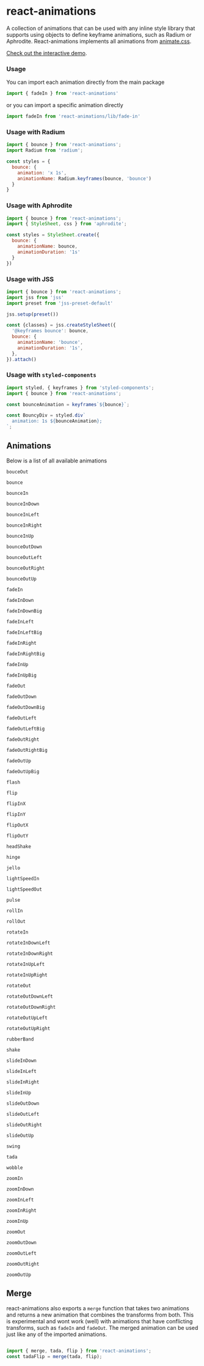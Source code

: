 # react-animations


A collection of animations that can be used with any inline style library that supports using objects to define keyframe animations, such as Radium or Aphrodite. React-animations implements all animations from [animate.css](https://daneden.github.io/animate.css/).

[Check out the interactive demo](http://react-animations.herokuapp.com/).

### Usage

You can import each animation directly from the main package

```js
import { fadeIn } from 'react-animations'
```

or you can import a specific animation directly

```js
import fadeIn from 'react-animations/lib/fade-in'
```


### Usage with Radium

```js
import { bounce } from 'react-animations';
import Radium from 'radium';

const styles = {
  bounce: {
    animation: 'x 1s',
    animationName: Radium.keyframes(bounce, 'bounce')
  }
}
```

### Usage with Aphrodite

```js
import { bounce } from 'react-animations';
import { StyleSheet, css } from 'aphrodite';

const styles = StyleSheet.create({
  bounce: {
    animationName: bounce,
    animationDuration: '1s'
  }
})
```

### Usage with JSS

```js
import { bounce } from 'react-animations';
import jss from 'jss'
import preset from 'jss-preset-default'

jss.setup(preset())

const {classes} = jss.createStyleSheet({
  '@keyframes bounce': bounce,
  bounce: {
    animationName: 'bounce',
    animationDuration: '1s',
  },
}).attach()
```

### Usage with `styled-components`

```js
import styled, { keyframes } from 'styled-components';
import { bounce } from 'react-animations';

const bounceAnimation = keyframes`${bounce}`;

const BouncyDiv = styled.div`
  animation: 1s ${bounceAnimation};
`;
```

## Animations

Below is a list of all available animations

`bouceOut`

`bounce`

`bounceIn`

`bounceInDown`

`bounceInLeft`

`bounceInRight`

`bounceInUp`

`bounceOutDown`

`bounceOutLeft`

`bounceOutRight`

`bounceOutUp`

`fadeIn`

`fadeInDown`

`fadeInDownBig`

`fadeInLeft`

`fadeInLeftBig`

`fadeInRight`

`fadeInRightBig`

`fadeInUp`

`fadeInUpBig`

`fadeOut`

`fadeOutDown`

`fadeOutDownBig`

`fadeOutLeft`

`fadeOutLeftBig`

`fadeOutRight`

`fadeOutRightBig`

`fadeOutUp`

`fadeOutUpBig`

`flash`

`flip`

`flipInX`

`flipInY`

`flipOutX`

`flipOutY`

`headShake`

`hinge`

`jello`

`lightSpeedIn`

`lightSpeedOut`

`pulse`

`rollIn`

`rollOut`

`rotateIn`

`rotateInDownLeft`

`rotateInDownRight`

`rotateInUpLeft`

`rotateInUpRight`

`rotateOut`

`rotateOutDownLeft`

`rotateOutDownRight`

`rotateOutUpLeft`

`rotateOutUpRight`

`rubberBand`

`shake`

`slideInDown`

`slideInLeft`

`slideInRight`

`slideInUp`

`slideOutDown`

`slideOutLeft`

`slideOutRight`

`slideOutUp`

`swing`

`tada`

`wobble`

`zoomIn`

`zoomInDown`

`zoomInLeft`

`zoomInRight`

`zoomInUp`

`zoomOut`

`zoomOutDown`

`zoomOutLeft`

`zoomOutRight`

`zoomOutUp`


## Merge

react-animations also exports a `merge` function that takes two animations and returns a new animation that combines the transforms from both. This is experimental and wont work (well) with animations that have conflicting transforms, such as `fadeIn` and `fadeOut`. The merged animation can be used just like any of the imported animations.


```js

import { merge, tada, flip } from 'react-animations';
const tadaFlip = merge(tada, flip);
```
